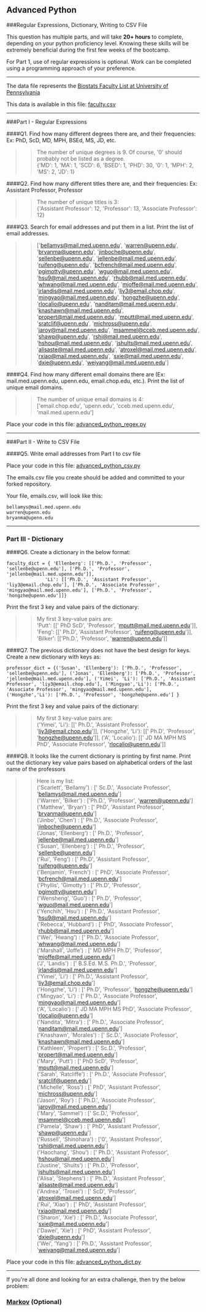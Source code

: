 ## Advanced Python    

###Regular Expressions, Dictionary, Writing to CSV File  

This question has multiple parts, and will take **20+ hours** to complete, depending on your python proficiency level.  Knowing these skills will be extremely beneficial during the first few weeks of the bootcamp.

For Part 1, use of regular expressions is optional.  Work can be completed using a programming approach of your preference.

---

The data file represents the [Biostats Faculty List at University of Pennsylvania](http://www.med.upenn.edu/cceb/biostat/faculty.shtml)

This data is available in this file:  [faculty.csv](python/faculty.csv)

---

###Part I - Regular Expressions  


####Q1. Find how many different degrees there are, and their frequencies: Ex:  PhD, ScD, MD, MPH, BSEd, MS, JD, etc.

>> The number of unique degrees is 9.  Of course, '0' should probably not be listed as a degree.  
{'MD': 1, 'MA': 1, 'SCD': 6, 'BSED': 1, 'PHD': 30, '0': 1, 'MPH': 2, 'MS': 2, 'JD': 1}



####Q2. Find how many different titles there are, and their frequencies:  Ex:  Assistant Professor, Professor

>> The number of unique titles is 3:  
{'Assistant Professor': 12, 'Professor': 13, 'Associate Professor': 12}


####Q3. Search for email addresses and put them in a list.  Print the list of email addresses.

>> ['bellamys@mail.med.upenn.edu', 'warren@upenn.edu', 'bryanma@upenn.edu', 'jinboche@upenn.edu', 'sellenbe@upenn.edu', 'jellenbe@mail.med.upenn.edu', 'ruifeng@upenn.edu', 'bcfrench@mail.med.upenn.edu', 'pgimotty@upenn.edu', 'wguo@mail.med.upenn.edu', 'hsu9@mail.med.upenn.edu', 'rhubb@mail.med.upenn.edu', 'whwang@mail.med.upenn.edu', 'mjoffe@mail.med.upenn.edu', 'jrlandis@mail.med.upenn.edu', 'liy3@email.chop.edu', 'mingyao@mail.med.upenn.edu', 'hongzhe@upenn.edu', 'rlocalio@upenn.edu', 'nanditam@mail.med.upenn.edu', 'knashawn@mail.med.upenn.edu', 'propert@mail.med.upenn.edu', 'mputt@mail.med.upenn.edu', 'sratclif@upenn.edu', 'michross@upenn.edu', 'jaroy@mail.med.upenn.edu', 'msammel@cceb.med.upenn.edu', 'shawp@upenn.edu', 'rshi@mail.med.upenn.edu', 'hshou@mail.med.upenn.edu', 'jshults@mail.med.upenn.edu', 'alisaste@mail.med.upenn.edu', 'atroxel@mail.med.upenn.edu', 'rxiao@mail.med.upenn.edu', 'sxie@mail.med.upenn.edu', 'dxie@upenn.edu', 'weiyang@mail.med.upenn.edu']


####Q4. Find how many different email domains there are (Ex:  mail.med.upenn.edu, upenn.edu, email.chop.edu, etc.).  Print the list of unique email domains.

>> The number of unique email domains is 4:  
['email.chop.edu', 'upenn.edu', 'cceb.med.upenn.edu', 'mail.med.upenn.edu']

Place your code in this file: [advanced_python_regex.py](python/advanced_python_regex.py)

---

###Part II - Write to CSV File

####Q5.  Write email addresses from Part I to csv file

Place your code in this file: [advanced_python_csv.py](python/advanced_python_csv.py)

The emails.csv file you create should be added and committed to your forked repository.

Your file, emails.csv, will look like this:
```
bellamys@mail.med.upenn.edu
warren@upenn.edu
bryanma@upenn.edu
```

---

### Part III - Dictionary

####Q6.  Create a dictionary in the below format:
```
faculty_dict = { 'Ellenberg': [['Ph.D.', 'Professor', 'sellenbe@upenn.edu'], ['Ph.D.', 'Professor', 'jellenbe@mail.med.upenn.edu']],
              'Li': [['Ph.D.', 'Assistant Professor', 'liy3@email.chop.edu'], ['Ph.D.', 'Associate Professor', 'mingyao@mail.med.upenn.edu'], ['Ph.D.', 'Professor', 'hongzhe@upenn.edu']]}
```
Print the first 3 key and value pairs of the dictionary:

>> My first 3 key-value pairs are:  
'Putt': [[' PhD ScD', 'Professor', 'mputt@mail.med.upenn.edu']], 'Feng': [[' Ph.D', 'Assistant Professor', 'ruifeng@upenn.edu']], 'Bilker': [['Ph.D.', 'Professor', 'warren@upenn.edu']]

####Q7.  The previous dictionary does not have the best design for keys.  Create a new dictionary with keys as:

```
professor_dict = {('Susan', 'Ellenberg'): ['Ph.D.', 'Professor', 'sellenbe@upenn.edu'], ('Jonas', 'Ellenberg'): ['Ph.D.', 'Professor', 'jellenbe@mail.med.upenn.edu'], ('Yimei', 'Li'): ['Ph.D.', 'Assistant Professor', 'liy3@email.chop.edu'], ('Mingyao','Li'): ['Ph.D.', 'Associate Professor', 'mingyao@mail.med.upenn.edu'], ('Hongzhe','Li'): ['Ph.D.', 'Professor', 'hongzhe@upenn.edu'] }
```

Print the first 3 key and value pairs of the dictionary:

>> My first 3 key-value pairs are:  
('Yimei', 'Li'): [[' Ph.D.', 'Assistant Professor', 'liy3@email.chop.edu']], ('Hongzhe', 'Li'): [[' Ph.D', 'Professor', 'hongzhe@upenn.edu']], ('A', 'Localio'): [[' JD MA MPH MS PhD', 'Associate Professor', 'rlocalio@upenn.edu']]

####Q8.  It looks like the current dictionary is printing by first name.  Print out the dictionary key value pairs based on alphabetical orders of the last name of the professors

>> Here is my list:  
('Scarlett', 'Bellamy') : [' Sc.D.', 'Associate Professor', 'bellamys@mail.med.upenn.edu']  
('Warren', 'Bilker') : ['Ph.D.', 'Professor', 'warren@upenn.edu']  
('Matthew', 'Bryan') : [' PhD', 'Assistant Professor', 'bryanma@upenn.edu']  
('Jinbo', 'Chen') : [' Ph.D.', 'Associate Professor', 'jinboche@upenn.edu']  
('Jonas', 'Ellenberg') : [' Ph.D.', 'Professor', 'jellenbe@mail.med.upenn.edu']  
('Susan', 'Ellenberg') : [' Ph.D.', 'Professor', 'sellenbe@upenn.edu']  
('Rui', 'Feng') : [' Ph.D', 'Assistant Professor', 'ruifeng@upenn.edu']  
('Benjamin', 'French') : [' PhD', 'Associate Professor', 'bcfrench@mail.med.upenn.edu']  
('Phyllis', 'Gimotty') : [' Ph.D', 'Professor', 'pgimotty@upenn.edu']  
('Wensheng', 'Guo') : [' Ph.D', 'Professor', 'wguo@mail.med.upenn.edu']  
('Yenchih', 'Hsu') : [' Ph.D.', 'Assistant Professor', 'hsu9@mail.med.upenn.edu']  
('Rebecca', 'Hubbard') : [' PhD', 'Associate Professor', 'rhubb@mail.med.upenn.edu']  
('Wei', 'Hwang') : [' Ph.D.', 'Associate Professor', 'whwang@mail.med.upenn.edu']  
('Marshall', 'Joffe') : [' MD MPH Ph.D', 'Professor', 'mjoffe@mail.med.upenn.edu']  
('J', 'Landis') : [' B.S.Ed. M.S. Ph.D.', 'Professor', 'jrlandis@mail.med.upenn.edu']  
('Yimei', 'Li') : [' Ph.D.', 'Assistant Professor', 'liy3@email.chop.edu']  
('Hongzhe', 'Li') : [' Ph.D', 'Professor', 'hongzhe@upenn.edu']  
('Mingyao', 'Li') : [' Ph.D.', 'Associate Professor', 'mingyao@mail.med.upenn.edu']  
('A', 'Localio') : [' JD MA MPH MS PhD', 'Associate Professor', 'rlocalio@upenn.edu']  
('Nandita', 'Mitra') : [' Ph.D.', 'Associate Professor', 'nanditam@mail.med.upenn.edu']  
('Knashawn', 'Morales') : [' Sc.D.', 'Associate Professor', 'knashawn@mail.med.upenn.edu']  
('Kathleen', 'Propert') : [' Sc.D.', 'Professor', 'propert@mail.med.upenn.edu']  
('Mary', 'Putt') : [' PhD ScD', 'Professor', 'mputt@mail.med.upenn.edu']  
('Sarah', 'Ratcliffe') : [' Ph.D.', 'Associate Professor', 'sratclif@upenn.edu']  
('Michelle', 'Ross') : [' PhD', 'Assistant Professor', 'michross@upenn.edu']  
('Jason', 'Roy') : [' Ph.D.', 'Associate Professor', 'jaroy@mail.med.upenn.edu']  
('Mary', 'Sammel') : [' Sc.D.', 'Professor', 'msammel@cceb.med.upenn.edu']  
('Pamela', 'Shaw') : [' PhD', 'Assistant Professor', 'shawp@upenn.edu']  
('Russell', 'Shinohara') : ['0', 'Assistant Professor', 'rshi@mail.med.upenn.edu']  
('Haochang', 'Shou') : [' Ph.D.', 'Assistant Professor', 'hshou@mail.med.upenn.edu']  
('Justine', 'Shults') : [' Ph.D.', 'Professor', 'jshults@mail.med.upenn.edu']  
('Alisa', 'Stephens') : [' Ph.D.', 'Assistant Professor', 'alisaste@mail.med.upenn.edu']  
('Andrea', 'Troxel') : [' ScD', 'Professor', 'atroxel@mail.med.upenn.edu']  
('Rui', 'Xiao') : [' PhD', 'Assistant Professor', 'rxiao@mail.med.upenn.edu']  
('Sharon', 'Xie') : [' Ph.D.', 'Associate Professor', 'sxie@mail.med.upenn.edu']  
('Dawei', 'Xie') : [' PhD', 'Assistant Professor', 'dxie@upenn.edu']  
('Wei', 'Yang') : [' Ph.D.', 'Assistant Professor', 'weiyang@mail.med.upenn.edu']  

Place your code in this file: [advanced_python_dict.py](python/advanced_python_dict.py)

---

If you're all done and looking for an extra challenge, then try the below problem:  

### [Markov](python/markov.py) (Optional)
